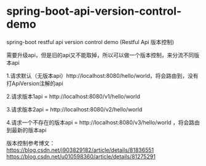 # spring-boot-api-version-control-demo
spring-boot restful api version control demo (Restful Api 版本控制)


需要升级api，但是旧的api又不能取掉，所以可以做一个版本控制，来分流不同版本api

1.请求默认（无版本api）http://localhost:8080/hello/world，将会路由到，没有打ApiVersion注解的api

2.请求版本1api = http://localhost:8080/v1/hello/world

3.请求版本2api = http://localhost:8080/v2/hello/world

4.请求一个不存在的版本api = http://localhost:8080/v3/hello/world ，将会路由到最新的版本api


版本控制参考博文：
https://blog.csdn.net/j903829182/article/details/81836551 
https://blog.csdn.net/u010598360/article/details/81275291
